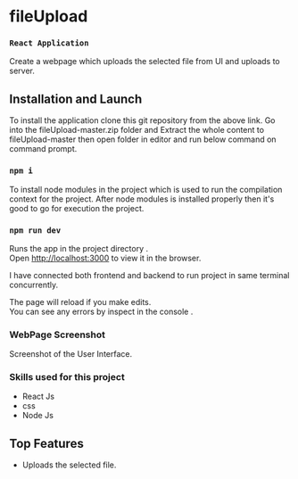 # fileUpload
### `React Application` 

Create a webpage which uploads the selected file from UI and uploads to server.

## Installation and Launch

To install the application clone this git repository from the above link.
Go into the fileUpload-master.zip folder and Extract the whole content to fileUpload-master then open folder in editor and run below command on command prompt.

### `npm i`

To install node modules in the project which is used to run the compilation context for the project. After node modules is installed properly then it's good to go for execution the project.

### `npm run dev`

Runs the app in the project directory .<br />
Open [http://localhost:3000](http://localhost:3000) to view it in the browser.

I have connected both frontend and backend to run project in same terminal concurrently.

The page will reload if you make edits.<br />
You can see any errors by inspect in the console .

### WebPage Screenshot
Screenshot of the User Interface.


### Skills used for this project

* React Js
* css
* Node Js


## Top Features
* Uploads the selected file.
 
